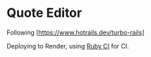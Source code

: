 # Quote Editor

Following [https://www.hotrails.dev/turbo-rails]

Deploying to Render, using [Ruby CI](https://ruby.ci) for CI.
